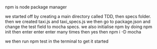 npm is node package manager


we started off by creating a main directory called TDD, then specs folder.
then we created taxi.js and taxi_specs.js
we then go to package.json and change the test field to mocha specs.
we also initialise npm by doing npm init then enter enter enter many times then yes
then npm i -D mocha

we then run npm test in the terminal to get it started